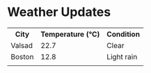 # Weather Updates

<!-- WEATHER-UPDATE-START -->
<table><tr><th>City</th><th>Temperature (°C)</th><th>Condition</th></tr><tr><td>Valsad</td><td>22.7</td><td>Clear</td></tr><tr><td>Boston</td><td>12.8</td><td>Light rain</td></tr><tr><td></td><td></td><td></td></tr></table>
<!-- WEATHER-UPDATE-END -->
